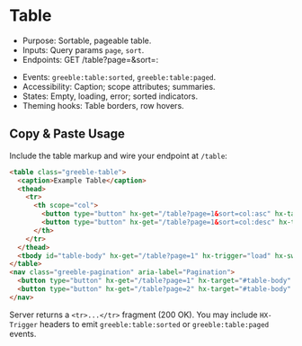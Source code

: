 # Table

- Purpose: Sortable, pageable table.
- Inputs: Query params `page`, `sort`.
- Endpoints: GET /table?page=<n>&sort=<field>:<dir>
- Events: `greeble:table:sorted`, `greeble:table:paged`.
- Accessibility: Caption; scope attributes; summaries.
- States: Empty, loading, error; sorted indicators.
- Theming hooks: Table borders, row hovers.

## Copy & Paste Usage

Include the table markup and wire your endpoint at `/table`:

```html
<table class="greeble-table">
  <caption>Example Table</caption>
  <thead>
    <tr>
      <th scope="col">
        <button type="button" hx-get="/table?page=1&sort=col:asc" hx-target="#table-body" hx-swap="innerHTML">Col ▲</button>
        <button type="button" hx-get="/table?page=1&sort=col:desc" hx-target="#table-body" hx-swap="innerHTML">Col ▼</button>
      </th>
    </tr>
  </thead>
  <tbody id="table-body" hx-get="/table?page=1" hx-trigger="load" hx-swap="innerHTML"></tbody>
</table>
<nav class="greeble-pagination" aria-label="Pagination">
  <button type="button" hx-get="/table?page=1" hx-target="#table-body" hx-swap="innerHTML">1</button>
  <button type="button" hx-get="/table?page=2" hx-target="#table-body" hx-swap="innerHTML">2</button>
</nav>
```

Server returns a `<tr>...</tr>` fragment (200 OK). You may include `HX-Trigger` headers to emit `greeble:table:sorted` or `greeble:table:paged` events.

